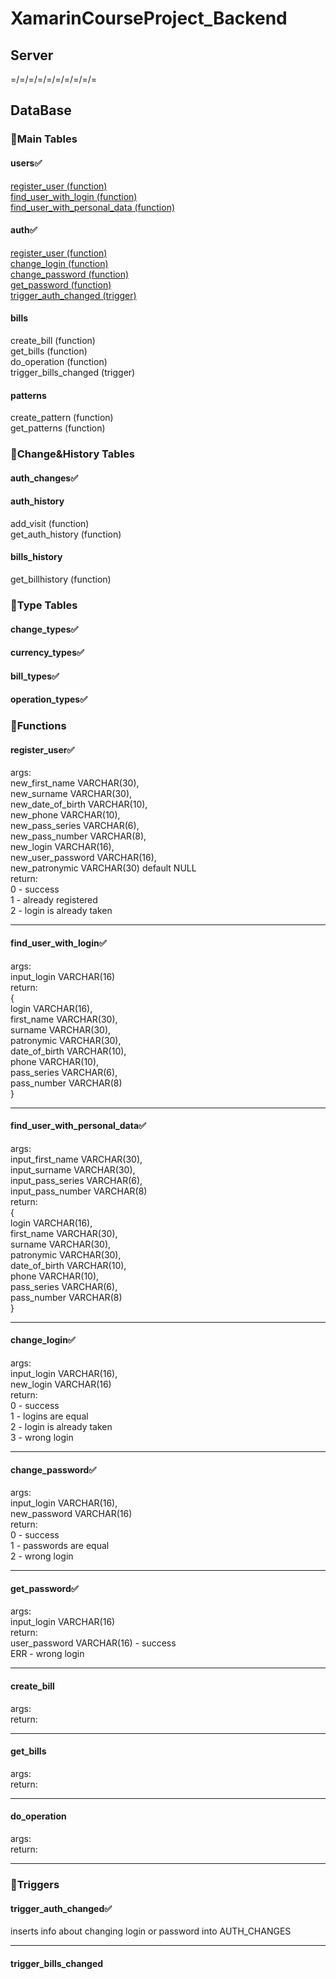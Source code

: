 # XamarinCourseProject_Backend
## Server
=/=/=/=/=/=/=/=/=/=
## DataBase
### :star2:Main Tables
#### users:white_check_mark:    
[register_user (function)](#register_userwhite_check_mark)    
[find_user_with_login (function)](#find_user_with_loginwhite_check_mark)    
[find_user_with_personal_data (function)](#find_user_with_personal_datawhite_check_mark)    
#### auth:white_check_mark:    
[register_user (function)](#register_userwhite_check_mark)    
[change_login (function)](#change_loginwhite_check_mark)    
[change_password (function)](#change_passwordwhite_check_mark)    
[get_password (function)](#get_passwordwhite_check_mark)    
[trigger_auth_changed (trigger)](#trigger_auth_changedwhite_check_mark)    
#### bills
create_bill (function)    
get_bills (function)    
do_operation (function)    
trigger_bills_changed (trigger)    
#### patterns
create_pattern (function)   
get_patterns (function)

### :star2:Change&History Tables
#### auth_changes:white_check_mark:  
#### auth_history
add_visit (function)    
get_auth_history (function)
#### bills_history
get_billhistory (function)

### :star2:Type Tables
#### change_types:white_check_mark:    
#### currency_types:white_check_mark:    
#### bill_types:white_check_mark:    
#### operation_types:white_check_mark:    
 
### :star2:Functions
#### register_user:white_check_mark:
args:    
new_first_name VARCHAR(30),    
new_surname VARCHAR(30),    
new_date_of_birth VARCHAR(10),    
new_phone VARCHAR(10),    
new_pass_series VARCHAR(6),    
new_pass_number VARCHAR(8),    
new_login VARCHAR(16),    
new_user_password VARCHAR(16),    
new_patronymic VARCHAR(30) default NULL    
return:    
0 - success    
1 - already registered    
2 - login is already taken    
____
#### find_user_with_login:white_check_mark:    
args:    
input_login VARCHAR(16)    
return:    
{    
login VARCHAR(16),    
first_name VARCHAR(30),    
surname VARCHAR(30),    
patronymic VARCHAR(30),    
date_of_birth VARCHAR(10),    
phone VARCHAR(10),    
pass_series VARCHAR(6),    
pass_number VARCHAR(8)    
}    
____
#### find_user_with_personal_data:white_check_mark:    
args:    
input_first_name VARCHAR(30),    
input_surname VARCHAR(30),    
input_pass_series VARCHAR(6),    
input_pass_number VARCHAR(8)    
return:    
{    
login VARCHAR(16),    
first_name VARCHAR(30),    
surname VARCHAR(30),    
patronymic VARCHAR(30),    
date_of_birth VARCHAR(10),    
phone VARCHAR(10),    
pass_series VARCHAR(6),    
pass_number VARCHAR(8)    
}    
____
#### change_login:white_check_mark:    
args:    
input_login VARCHAR(16),    
new_login VARCHAR(16)    
return:    
0 - success    
1 - logins are equal    
2 - login is already taken    
3 - wrong login   
____
#### change_password:white_check_mark:    
args:    
input_login VARCHAR(16),    
new_password VARCHAR(16)    
return:    
0 - success    
1 - passwords are equal    
2 - wrong login   
____
#### get_password:white_check_mark:    
args:    
input_login VARCHAR(16)    
return:    
user_password VARCHAR(16) - success    
ERR - wrong login    
____
#### create_bill
args:   
return:
____
#### get_bills
args:   
return:
____
#### do_operation
args:   
return:
____

### :star2:Triggers
#### trigger_auth_changed:white_check_mark:     
inserts info about changing login or password into AUTH_CHANGES    
____
#### trigger_bills_changed
